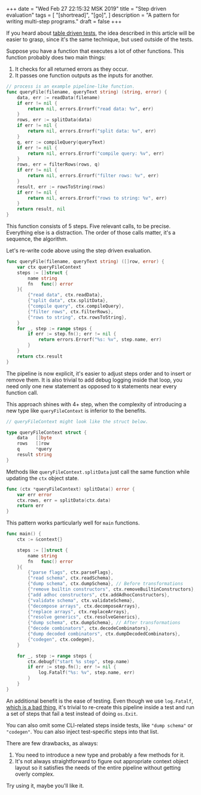 +++
date = "Wed Feb 27 22:15:32 MSK 2019"
title = "Step driven evaluation"
tags = [
    "[shortread]",
    "[go]",
]
description = "A pattern for writing multi-step programs."
draft = false
+++

If you heard about [table driven tests](https://github.com/golang/go/wiki/TableDrivenTests), the idea described in this article will be easier to grasp, since it's the same technique, but used outside of the tests.

Suppose you have a function that executes a lot of other functions. This function probably does two main things:

1. It checks for all returned errors as they occur.
2. It passes one function outputs as the inputs for another.

```go
// process is an example pipeline-like function.
func queryFile(filename, queryText string) (string, error) {
	data, err := readData(filename)
	if err != nil {
		return nil, errors.Errorf("read data: %v", err)
	}
	rows, err := splitData(data)
	if err != nil {
		return nil, errors.Errorf("split data: %v", err)
	}
	q, err := compileQuery(queryText)
	if err != nil {
		return nil, errors.Errorf("compile query: %v", err)
	}
	rows, err = filterRows(rows, q)
	if err != nil {
		return nil, errors.Errorf("filter rows: %v", err)
	}
	result, err := rowsToString(rows)
	if err != nil {
		return nil, errors.Errorf("rows to string: %v", err)
	}
	return result, nil
}
```

This function consists of 5 steps. Five relevant calls, to be precise. Everything else is a distraction. The order of those calls matter, it's a sequence, the algorithm.

Let's re-write code above using the step driven evaluation.

```go
func queryFile(filename, queryText string) ([]row, error) {
	var ctx queryFileContext
	steps := []struct {
		name string
		fn   func() error
	}{
		{"read data", ctx.readData},
		{"split data", ctx.splitData},
		{"compile query", ctx.compileQuery},
		{"filter rows", ctx.filterRows},
		{"rows to string", ctx.rowsToString},
	}
	for _, step := range steps {
		if err := step.fn(); err != nil {
			return errors.Errorf("%s: %v", step.name, err)
		}
	}
	return ctx.result
}
```

The pipeline is now explicit, it's easier to adjust steps order and to insert or remove them. It is also trivial to add debug logging inside that loop, you need only one new statement as opposed to `N` statements near every function call.

This approach shines with 4+ step, when the complexity of introducing a new type like `queryFileContext` is inferior to the benefits.

```go
// queryFileContext might look like the struct below.

type queryFileContext struct {
	data   []byte
	rows   []row
	q      *query
	result string
}
```

Methods like `queryFileContext.splitData` just call the same function while updating the `ctx` object state.

```go
func (ctx *queryFileContext) splitData() error {
	var err error
	ctx.rows, err = splitData(ctx.data)
	return err
}
```

This pattern works particularly well for `main` functions.

```go
func main() {
	ctx := &context{}

	steps := []struct {
		name string
		fn   func() error
	}{
		{"parse flags", ctx.parseFlags},
		{"read schema", ctx.readSchema},
		{"dump schema", ctx.dumpSchema}, // Before transformations
		{"remove builtin constructors", ctx.removeBuiltinConstructors},
		{"add adhoc constructors", ctx.addAdhocConstructors},
		{"validate schema", ctx.validateSchema},
		{"decompose arrays", ctx.decomposeArrays},
		{"replace arrays", ctx.replaceArrays},
		{"resolve generics", ctx.resolveGenerics},
		{"dump schema", ctx.dumpSchema}, // After transformations
		{"decode combinators", ctx.decodeCombinators},
		{"dump decoded combinators", ctx.dumpDecodedCombinators},
		{"codegen", ctx.codegen},
	}

	for _, step := range steps {
		ctx.debugf("start %s step", step.name)
		if err := step.fn(); err != nil {
			log.Fatalf("%s: %v", step.name, err)
		}
	}
}
```

An additional benefit is the ease of testing. Even though we use `log.Fatalf`, [which is a bad thing](https://quasilyte.github.io/blog/post/log-fatal-vs-log-panic/), it's trivial to re-create this pipeline inside a test and run a set of steps that fail a test instead of doing `os.Exit`.

You can also omit some CLI-related steps inside tests, like `"dump schema"` or `"codegen"`. You can also inject test-specific steps into that list.

There are few drawbacks, as always:

1. You need to introduce a new type and probably a few methods for it.
2. It's not always straightforward to figure out appropriate context object layout so
   it satisfies the needs of the entire pipeline without getting overly complex.

Try using it, maybe you'll like it.
